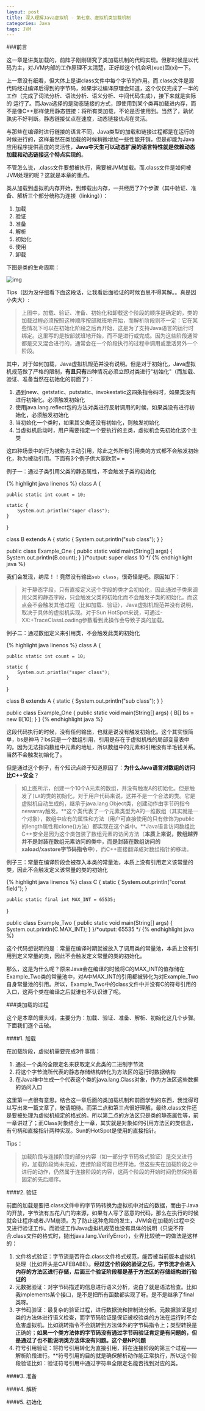 ```yaml
---
layout: post
title: 深入理解Java虚拟机 - 第七章、虚拟机类加载机制
categories: Java
tags: JVM
---
```


###前言

这一章是讲类加载的，前阵子刚刚研究了类加载机制的代码实现。但那时候是以代码为主，对JVM内部的工作原理不太清楚，正好趁这个机会巩(xue)固(xi)一下。

上一章没有细看，但大体上是讲class文件中每个字节的作用。而.class文件是源代码经过编译后得到的字节码，如果学过编译原理会知道，这个仅仅完成了一半的工作（完成了词法分析、语法分析、语义分析、中间代码生成），接下来就是实际的 运行了。而Java选择的是动态链接的方式，即使用到某个类再加载进内存，而不是像C++那样使用静态链接：将所有类加载，不论是否使用到。当然了，孰优孰劣不好判断。静态链接优点在速度，动态链接优点在灵活。

与那些在编译时进行链接的语言不同，Java类型的加载和链接过程都是在运行的时候进行的，这样虽然在类加载的时候稍微增加一些性能开销，但是却能为Java应用程序提供高度的灵活性，**Java中天生可以动态扩展的语言特性就是依赖动态加载和动态链接这个特点实现的**。

不管怎么说，.class文件要想被执行，需要被JVM加载。而.class文件是如何被JVM处理的呢？这就是本章的重点。

类从加载到虚拟机内存开始，到卸载出内存，一共经历了7个步骤（其中验证、准备、解析三个部分统称为连接（linking））：

1. 加载
2. 验证
3. 准备
4. 解析
5. 初始化
6. 使用
7. 卸载

下图是类的生命周期：

![img](../image/classload_process.jpg)

Tips（因为没仔细看下面这段话，让我看后面验证的时候百思不得其解。。真是因小失大）:

> 上图中，加载、验证、准备、初始化和卸载这个阶段的顺序是确定的，类的加载过程必须按照这种顺序按部就班地开始，而解析阶段则不一定：它在某些情况下可以在初始化阶段之后再开始，这是为了支持Java语言的运行时绑定。这里写的是按部就班地开始，而不是进行或完成。因为这些阶段通常都是交叉混合进行的，通常会在一个阶段执行的过程中调用或激活另外一个阶段。

其中，对于如何加载，Java虚拟机规范并没有说明。但是对于初始化，Java虚拟机规范做了严格的限制，**有且只有**四种情况必须立即对类进行"初始化"（而加载、验证、准备当然在初始化的前面了）：

1. 遇到new、getstatic、putstatic、invokestatic这四条指令码时，如果类没有进行初始化。必须触发初始化
2. 使用java.lang.reflect包的方法对类进行反射调用的时候，如果类没有进行初始化，必须触发初始化
3. 当初始化一个类时，如果其父类还没有初始化，则触发初始化
4. 当虚拟机启动时，用户需要指定一个要执行的主类，虚拟机会先初始化这个主类

这四种场景中的行为被称为主动引用，除此之外所有引用类的方式都不会触发初始化，称为被动引用。下面有3个例子供大家欣赏= =

例子一：通过子类引用父类的静态属性，不会触发子类的初始化

{% highlight java linenos %}
class A {
	
	public static int count = 10;
	
	static {
		System.out.println("super class");
	}
}

class B extends A {
	static {
		System.out.println("sub class");
	}
}

public class Example_One {
	public static void main(String[] args) {
		System.out.println(B.count);
	}
}/*output:
super class
10
*/
{% endhighlight java %}

我们会发现，纳尼！！竟然没有输出`sub class`，很奇怪是吧。原因如下：

> 对于静态字段，只有直接定义这个字段的类才会初始化，因此通过子类来调用父类的静态字段，只会触发父类的初始化而不会触发子类的初始化。而这点会不会触发其他过程（比如加载、验证），Java虚拟机规范并没有说明，取决于具体的虚拟机实现。对于Sun HotSpot来说，可通过-XX:+TraceClassLoading参数看到此操作会导致子类的加载。

例子二：通过数组定义来引用类，不会触发此类的初始化

{% highlight java linenos %}
class A {
	
	public static int count = 10;
	
	static {
		System.out.println("super class");
	}
}

class B extends A {
	static {
		System.out.println("sub class");
	}
}

public class Example_One {
	public static void main(String[] args) {
		B[] bs = new B[10];
	}
}
{% endhighlight java %}

这段代码执行的时候，没有任何输出，也就是说没有触发初始化。这个其实很简单，bs是神马？bs只是一个数组引用，引用是存在于虚拟机栈的局部变量表中的。因为无法指向数组中元素的地址，所以数组中的元素和引用没有半毛钱关系。当然不会触发初始化了。

但是通过这个例子，有个知识点终于知道原因了：**为什么Java语言对数组的访问比C++安全**？

> 如上图所示，创建一个10个A元素的数组，并没有触发A的初始化。但是触发了`[LA`的类的初始化，对于用户代码来说，这并不是一个合法的类。它是虚拟机自动生成的，继承于java.lang.Object类，创建动作由字节码指令newarray触发。**这个类代表了一个元素类型为A的一维数组（其实就是一个对象），数组中应有的属性和方法（用户可直接使用的只有修饰为public的length属性和clone()方法）都实现在这个类中。**Java语言访问数组比C++安全是因为这个类包装了数组元素的访问方法（**本质上来说，数组越界并不是封装在数组元素访问的类中，而是封装在数组访问的xaload/xastore字节码指令中**），而C++直接翻译成对数组指针的移动。

例子三：常量在编译阶段会被存入本类的常量池，本质上没有引用定义该常量的类，因此不会触发定义该常量的类的初始化

{% highlight java linenos %}
class C {
	static {
		System.out.println("const field");
	}
	
	public static final int MAX_INT = 65535;
}

public class Example_Two {
	public static void main(String[] args) {
		System.out.println(C.MAX_INT);
	}
}/*output:
65535
*/
{% endhighlight java %}

这个代码想说明的是：常量在编译时期就被放入了调用类的常量池，本质上没有引用到定义常量的类，因此不会触发定义常量的类的初始化。

那么，这是为什么呢？原来Java会在编译的时候将C的MAX_INT的值存储在Example_Two类的常量池中，对A中MAX_INT的引用都被转化为对Example_Two自身常量池的引用。所以，Example_Two中的class文件中并没有C的符号引用的入口，这两个类在编译之后就谁也不认识谁了呢。

###类加载的过程

这个是本章的重头戏，主要分为：加载、验证、准备、解析、初始化这几个步骤。下面我们逐个击破。

####1. 加载

在加载阶段，虚拟机需要完成3件事情：

1. 通过一个类的全限定名来获取定义此类的二进制字节流
2. 将这个字节流所代表的静态存储结构转化为方法区的运行时数据结构
3. 在Java堆中生成一个代表这个类的java.lang.Class对象，作为方法区这些数据的访问入口

这里第一点很有意思。结合这一章后面的类加载机制和前面学到的东西，我觉得可以写出来一篇文章了，敬请期待。而第二点和第三点很好理解，最终.class文件还是要被处理为虚拟机规定的格式的。所以第二点的方法区只是类的静态属性等，前一章讲过了；而Class对象结合上一章，其实就是对象如何引用方法区的类信息，有句柄和直接指针两种实现。Sun的HotSpot是使用的直接指针。

Tips：

> 加载阶段与连接阶段的部分内容（如一部分字节码格式验证）是交叉进行的，加载阶段尚未完成，连接阶段可能已经开始，但这些夹在加载阶段之中进行的动作，仍然属于连接阶段的内容，这两个阶段的开始时间仍然保持着固定的先后顺序。

####2. 验证

前面的加载是要把.class文件中的字节码转换为虚拟机中对应的数据，而由于Java的开放，字节流有五花八门的来源，如果有人写了恶意的代码，那么在执行的时候就会让程序或者JVM崩溃。为了防止这种危险的发生，JVM会在加载的过程中交叉进行验证工作。而验证工作Java虚拟机规范也没有具体的说明（只说不符合.class文件的格式时，抛出java.lang.VerifyError），业界比较统一的做法是这样的：

1. 文件格式验证：字节流是否符合.class文件格式规范，能否被当前版本虚拟机处理（比如开头是CAFEBABE）。**经过这个阶段的验证之后，字节流才会进入内存的方法区进行存储，后面三个验证阶段都是基于方法区的存储结构进行验证的**
2. 元数据验证：对字节码描述的信息进行语义分析，说白了就是语法检查。比如我implements某个接口，是不是把所有函数都实现了呀。是不是继承了final类呀。
3. 字节码验证：最复杂的验证过程，进行数据流和控制流分析。元数据验证是对类的方法体进行语义检查，而字节码验证是保证被校验类的方法在运行时不会危害虚拟机。比如跳转指令不会跳转到方法体外的字节码指令上；类型转换是正确的；**如果一个类方法体的字节码没有通过字节码验证肯定是有问题的，但是通过了也不能说明类方法体没有问题。这个是NP问题**
4. 符号引用验证：将符号引用转化为直接引用，将在连接阶段的第三个过程——解析阶段进行。**符号引用的目的就是确保解析动作能正常执行，所以这个阶段验证比如：验证符号引用中通过字符串全限定名能否找到对应的类。

####3. 准备

####4. 解析

####5. 初始化





